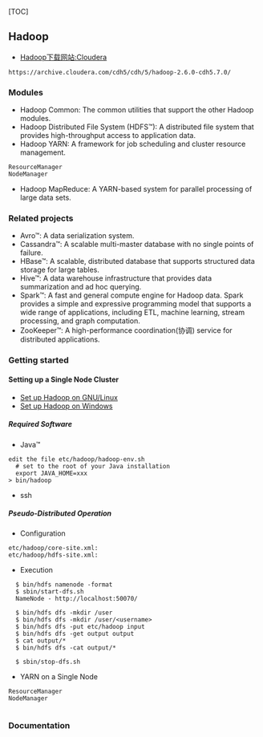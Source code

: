 [TOC]
## Hadoop
- [Hadoop下载网站:Cloudera](https://archive.cloudera.com/cdh5/cdh/5/)
``` 
https://archive.cloudera.com/cdh5/cdh/5/hadoop-2.6.0-cdh5.7.0/
```

### Modules
- Hadoop Common: The common utilities that support the other Hadoop modules.
- Hadoop Distributed File System (HDFS™): A distributed file system that provides high-throughput access to application data.
- Hadoop YARN: A framework for job scheduling and cluster resource management.
``` 
ResourceManager 
NodeManager 
```
- Hadoop MapReduce: A YARN-based system for parallel processing of large data sets.

### Related projects  
- Avro™: A data serialization system.
- Cassandra™: A scalable multi-master database with no single points of failure.
- HBase™: A scalable, distributed database that supports structured data storage for large tables.
- Hive™: A data warehouse infrastructure that provides data summarization and ad hoc querying.
- Spark™: A fast and general compute engine for Hadoop data. Spark provides a simple and expressive programming model 
     that supports a wide range of applications, including ETL, machine learning, stream processing, and graph computation.
- ZooKeeper™: A high-performance coordination(协调) service for distributed applications.

### Getting started

#### Setting up a Single Node Cluster
- [Set up Hadoop on GNU/Linux](http://hadoop.apache.org/docs/stable/hadoop-project-dist/hadoop-common/SingleCluster.html)
- [Set up Hadoop on Windows](https://wiki.apache.org/hadoop/Hadoop2OnWindows)

##### Required Software
- Java™
``` 
edit the file etc/hadoop/hadoop-env.sh
  # set to the root of your Java installation
  export JAVA_HOME=xxx
> bin/hadoop  
```
- ssh

##### Pseudo-Distributed Operation
- Configuration
``` 
etc/hadoop/core-site.xml:
etc/hadoop/hdfs-site.xml:
```

- Execution
```
  $ bin/hdfs namenode -format
  $ sbin/start-dfs.sh
  NameNode - http://localhost:50070/
  
  $ bin/hdfs dfs -mkdir /user
  $ bin/hdfs dfs -mkdir /user/<username>
  $ bin/hdfs dfs -put etc/hadoop input
  $ bin/hdfs dfs -get output output
  $ cat output/*  
  $ bin/hdfs dfs -cat output/*  

  $ sbin/stop-dfs.sh
```  

- YARN on a Single Node
``` 
ResourceManager 
NodeManager


```

### Documentation
